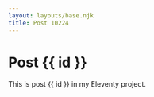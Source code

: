 ```yaml
---
layout: layouts/base.njk
title: Post 10224
---
```


# Post {{ id }}

This is post {{ id }} in my Eleventy project.
